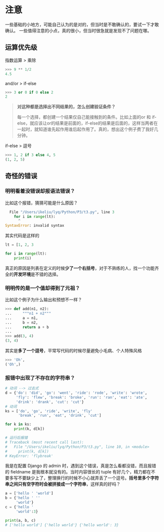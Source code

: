 # 注意

一些基础的小地方，可能自己认为的是对的，但当时是不敢确认的，要试一下才敢确认。
一些值得注意的小点，真的很小，但当时很急就是发现不了问题在哪。

## 运算优先级

指数运算 > 乘除

```py
>>> 9 ** 1/2
4.5
```

and/or > if-else

```py
>>> 3 or 0 if 0 else 2
2
```

> **对这种都是选择出不同结果的，怎么创建验证条件？**
>
> 每一个选择，都创建一个结果仅自己能接触到的条件。比如上面的or 和 if-else，就应该让or的结果是前面的，if-else的结果是后面的，这样当两者在一起时，就知道谁先起作用谁后起作用了。真的，想出这个例子费了我好几分钟。

if-else > 逗号

```py
>>> 1, 2 if 3 else 4, 5
(1, 2, 5)
```

## 奇怪的错误

### 明明看着没错误却报语法错误？

比如这个报错，猜猜可能是什么原因？

```py
  File "/Users/ikeliu/lyq/Python/P3/t3.py", line 3
    for i in range(lt):
      ^
SyntaxError: invalid syntax
```

其实代码是这样的

```py
lt = [1, 2, 3

for i in range(lt):
    print(i)
```

真正的原因是列表在定义的时候**少了一个右括号**，对于不熟练的人，找一个功能齐全的**开发环境**是不错的选择。

### 明明传的是一个值却得到了元祖？

比如这个例子为什么输出和预想不一样？

```py
>>> def add(n1, n2):
...     """n1 + n2"""
...     a = n1,
...     b = n2,
...     return a + b
...
>>> add(3, 4)
(3, 4)
```

其实是**多了一个逗号**，平常写代码的时候尽量避免小毛病、个人特殊风格

```py
>>> 'Oh',
('Oh',)
```

### 报错中出现了不存在的字符串？

```py
# 动词 --> 过去式
d = {'do': 'did', 'go': 'went', 'ride': 'rode', 'write': 'wrote',
     'fly': 'flew', 'break': 'broke', 'run': 'ran', 'eat': 'ate',
     'drink': 'drank', 'cut': 'cut'}
# 动词
ks = ['do', 'go', 'ride', 'write', 'fly'
      'break', 'run', 'eat', 'drink', 'cut']

for k in ks:
    print(k, d[k])

# 运行后报错
# Traceback (most recent call last):
#   File "/Users/ikeliu/lyq/Python/P3/t3.py", line 10, in <module>
#     print(k, d[k])
# KeyError: 'flybreak'
```

我是在配置 Django 的 admin 时，遇到这个错误，真是怎么看都没错，而且报错的 fieldname 是我根本就没有的。当时内容很长的 tuple 有好几个，精力都在不要多写不要缺少上了，整理换行的时候不小心就弄丢了一个逗号。**括号里多个字符串之间只有空字符时会被拼接成一个字符串**，这样真的好吗？

```py
a = ['hello ' 'world']
b = {'hello ' ''
     'world'}
c = {'hello '
     'world':3}

print(a, b, c)
# ['hello world'] {'hello world'} {'hello world': 3}
```